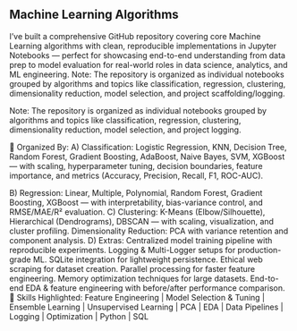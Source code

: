 ## Machine Learning Algorithms



I’ve built a comprehensive GitHub repository covering core Machine Learning algorithms with clean, reproducible implementations in Jupyter Notebooks — perfect for showcasing end-to-end understanding from data prep to model evaluation for real-world roles in data science, analytics, and ML engineering. Note: The repository is organized as individual notebooks grouped by algorithms and topics like classification, regression, clustering, dimensionality reduction, model selection, and project scaffolding/logging.

Note: The repository is organized as individual notebooks grouped by algorithms and topics like classification, regression, clustering, dimensionality reduction, model selection, and project logging. 

📂 Organized By:
A) Classification: Logistic Regression, KNN, Decision Tree, Random Forest, Gradient Boosting, AdaBoost, Naive Bayes, SVM, XGBoost — with scaling, hyperparameter tuning, decision boundaries, feature importance, and metrics (Accuracy, Precision, Recall, F1, ROC-AUC).

B) Regression: Linear, Multiple, Polynomial, Random Forest, Gradient Boosting, XGBoost — with interpretability, bias-variance control, and RMSE/MAE/R² evaluation.
C) Clustering: K-Means (Elbow/Silhouette), Hierarchical (Dendrograms), DBSCAN — with scaling, visualization, and cluster profiling.
Dimensionality Reduction: PCA with variance retention and component analysis.
D) Extras:
Centralized model training pipeline with reproducible experiments.
Logging & Multi-Logger setups for production-grade ML.
SQLite integration for lightweight persistence.
Ethical web scraping for dataset creation.
Parallel processing for faster feature engineering.
Memory optimization techniques for large datasets.
End-to-end EDA & feature engineering with before/after performance comparison.
📌 Skills Highlighted:
 Feature Engineering | Model Selection & Tuning | Ensemble Learning | Unsupervised Learning | PCA | EDA | Data Pipelines | Logging | Optimization | Python | SQL
